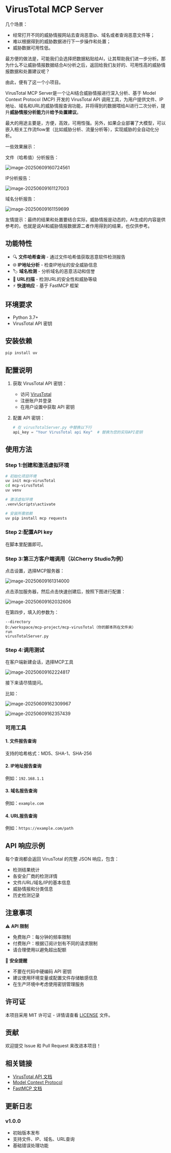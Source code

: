 # VirusTotal MCP Server
几个场景：
   - 经常打开不同的威胁情报网站去查询恶意ip、域名或者查询恶意文件等；
   - 难以根据得到的威胁数据进行下一步操作和处置；
   - 威胁数据可用性低。

最方便的做法是，可能我们会选择把数据粘贴给AI，让其帮助我们进一步分析。那为什么不让威胁情报数据结合AI分析之后，返回给我们友好的、可用性高的威胁情报数据和处置建议呢？

由此，便有了这一个小项目。

VirusTotal MCP Server是一个让AI结合威胁情报进行深入分析、基于 Model Context Protocol (MCP) 开发的 VirusTotal API 调用工具，为用户提供文件、IP地址、域名和URL的威胁情报查询功能，并将得到的数据喂给AI进行二次分析，提升**威胁情报分析能力**并**给予处置建议**。

最大的用途主要是，方便，高效，可用性强。另外，如果企业部署了大模型，可以嵌入相关工作流flow里（比如威胁分析、流量分析等），实现威胁的全自动化分析。

一些效果展示：

文件（哈希值）分析报告：

![image-20250609160724561](https://picgo-yxdm-hk.oss-cn-hongkong.aliyuncs.com/typora/image-20250609160724561.png)

IP分析报告：

![image-20250609161127003](https://picgo-yxdm-hk.oss-cn-hongkong.aliyuncs.com/typora/image-20250609161127003.png)

域名分析报告：

![image-20250609161159699](https://picgo-yxdm-hk.oss-cn-hongkong.aliyuncs.com/typora/image-20250609161159699.png)

友情提示：最终的结果和处置要结合实际，威胁情报是动态的，AI生成的内容是供参考的，也就是说AI和威胁情报数据源二者作用得到的结果，也仅供参考。

## 功能特性

- 🔍 **文件哈希查询** - 通过文件哈希值获取恶意软件检测报告
- 🌐 **IP地址分析** - 检查IP地址的安全威胁信息
- 🏷️ **域名检测** - 分析域名的恶意活动和信誉
- 🔗 **URL扫描** - 检测URL的安全性和威胁等级
- ⚡ **快速响应** - 基于 FastMCP 框架

## 环境要求

- Python 3.7+
- VirusTotal API 密钥

## 安装依赖

```bash
pip install uv
```

## 配置说明

1. 获取 VirusTotal API 密钥：
   - 访问 [VirusTotal](https://www.virustotal.com/) 
   - 注册账户并登录
   - 在用户设置中获取 API 密钥

2. 配置 API 密钥：
   ```python
   # 在 virusTotalServer.py 中替换以下行
   api_key = "Your VirusTotal api Key"  # 替换为您的实际API密钥
   ```

## 使用方法

### Step 1:创建和激活虚拟环境

```bash
# 初始化项目环境
uv init mcp-virusTotal
cd mcp-virusTotal
uv venv

# 激活虚拟环境
.venv\Scripts\activate

# 安装所需依赖
uv pip install mcp requests
```

### Step 2:配置API key

在脚本里配置即可。

### Step 3:第三方客户端调用（以Cherry Studio为例）

点击设置，选择MCP服务器：

![image-20250609161314000](https://picgo-yxdm-hk.oss-cn-hongkong.aliyuncs.com/typora/image-20250609161314000.png)

点击添加服务器，然后点击快速创建后，按照下图进行配置：

![image-20250609162032606](https://picgo-yxdm-hk.oss-cn-hongkong.aliyuncs.com/typora/image-20250609162032606.png)

在第四步，填入的参数为：

```
--directory
D:/workspace/mcp-project/mcp-virusTotal（你的脚本所在文件夹）
run
virusTotalServer.py
```

### Step 4:调用测试

在客户端新建会话，选择MCP工具

![image-20250609162224817](https://picgo-yxdm-hk.oss-cn-hongkong.aliyuncs.com/typora/image-20250609162224817.png)

接下来请尽情提问。

比如：

![image-20250609162309967](https://picgo-yxdm-hk.oss-cn-hongkong.aliyuncs.com/typora/image-20250609162309967.png)

![image-20250609162357439](https://picgo-yxdm-hk.oss-cn-hongkong.aliyuncs.com/typora/image-20250609162357439.png)

### 可用工具

#### 1. 文件报告查询
支持的哈希格式：MD5、SHA-1、SHA-256

#### 2. IP地址报告查询
例如：`192.168.1.1`

#### 3. 域名报告查询
例如：`example.com`

#### 4. URL报告查询
例如：`https://example.com/path`

## API 响应示例

每个查询都会返回 VirusTotal 的完整 JSON 响应，包含：

- 检测结果统计
- 各安全厂商的检测详情
- 文件/URL/域名/IP的基本信息
- 威胁情报和分类信息
- 历史检测记录

## 注意事项

⚠️ **API 限制**
- 免费账户：每分钟的频率限制
- 付费账户：根据订阅计划有不同的请求限制
- 请合理使用以避免超出配额

🔐 **安全提醒**
- 不要在代码中硬编码 API 密钥
- 建议使用环境变量或配置文件存储敏感信息
- 在生产环境中考虑使用密钥管理服务

## 许可证

本项目采用 MIT 许可证 - 详情请查看 [LICENSE](LICENSE) 文件。

## 贡献

欢迎提交 Issue 和 Pull Request 来改进本项目！

## 相关链接

- [VirusTotal API 文档](https://developers.virustotal.com/reference/overview)
- [Model Context Protocol](https://modelcontextprotocol.io/)
- [FastMCP 文档](https://github.com/jlowin/fastmcp)

## 更新日志

### v1.0.0
- 初始版本发布
- 支持文件、IP、域名、URL查询
- 基础错误处理功能
